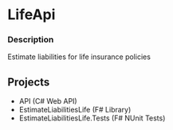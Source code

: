 # LifeApi

### Description

Estimate liabilities for life insurance policies


## Projects

* API (C# Web API)
* EstimateLiabilitiesLife (F# Library)
* EstimateLiabilitiesLife.Tests (F# NUnit Tests)

